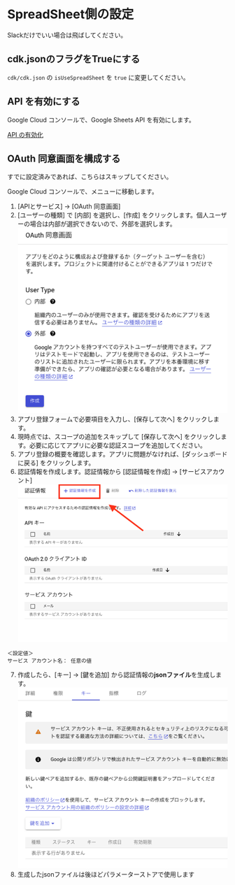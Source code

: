 # SpreadSheet側の設定
Slackだけでいい場合は飛ばしてください。

## cdk.jsonのフラグをTrueにする
`cdk/cdk.json` の `isUseSpreadSheet` を `true` に変更してください。

## API を有効にする

Google Cloud コンソールで、Google Sheets API を有効にします。

[API の有効化](https://console.cloud.google.com/flows/enableapi?apiid=sheets.googleapis.com&hl=ja)

## OAuth 同意画面を構成する

すでに設定済みであれば、こちらはスキップしてください。

Google Cloud コンソールで、メニューに移動します。

1. [APIとサービス] → [OAuth 同意画面]
2. [ユーザーの種類] で [内部] を選択し、[作成] をクリックします。個人ユーザーの場合は内部が選択できないので、外部を選択します。
![kind-of-users](images/kind-of-users.png)
3. アプリ登録フォームで必要項目を入力し、[保存して次へ] をクリックします。
4. 現時点では、スコープの追加をスキップして [保存して次へ] をクリックします。必要に応じてアプリに必要な認証スコープを追加してください。
5. アプリ登録の概要を確認します。アプリに問題がなければ、[ダッシュボードに戻る] をクリックします。
6. 認証情報を作成します。認証情報から [認証情報を作成] → [サービスアカウント]
![credential](images/create-g-credential.png)

```txt
＜設定値＞
サービス アカウント名： 任意の値
```

7. 作成したら、[キー] → [鍵を追加] から認証情報の**jsonファイル**を生成します。
![credential](images/service-account-credential.png)
8. 生成したjsonファイルは後ほどパラメーターストアで使用します
